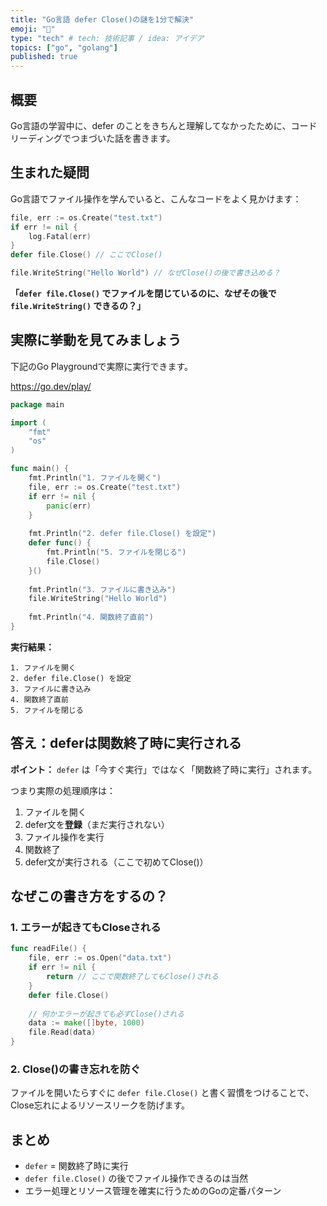 ```yaml
---
title: "Go言語 defer Close()の謎を1分で解決"
emoji: "🤔"
type: "tech" # tech: 技術記事 / idea: アイデア
topics: ["go", "golang"]
published: true
---
```


## 概要

Go言語の学習中に、defer のことをきちんと理解してなかったために、コードリーディングでつまづいた話を書きます。

## 生まれた疑問

Go言語でファイル操作を学んでいると、こんなコードをよく見かけます：

```go
file, err := os.Create("test.txt")
if err != nil {
    log.Fatal(err)
}
defer file.Close() // ここでClose()

file.WriteString("Hello World") // なぜClose()の後で書き込める？
```

**「`defer file.Close()` でファイルを閉じているのに、なぜその後で `file.WriteString()` できるの？」**

## 実際に挙動を見てみましょう

下記のGo Playgroundで実際に実行できます。

https://go.dev/play/


```go
package main

import (
    "fmt"
    "os"
)

func main() {
    fmt.Println("1. ファイルを開く")
    file, err := os.Create("test.txt")
    if err != nil {
        panic(err)
    }
    
    fmt.Println("2. defer file.Close() を設定")
    defer func() {
        fmt.Println("5. ファイルを閉じる")
        file.Close()
    }()
    
    fmt.Println("3. ファイルに書き込み")
    file.WriteString("Hello World")
    
    fmt.Println("4. 関数終了直前")
}
```

**実行結果：**
```
1. ファイルを開く
2. defer file.Close() を設定  
3. ファイルに書き込み
4. 関数終了直前
5. ファイルを閉じる
```

## 答え：deferは関数終了時に実行される

**ポイント：** `defer` は「今すぐ実行」ではなく「関数終了時に実行」されます。

つまり実際の処理順序は：
1. ファイルを開く
2. defer文を**登録**（まだ実行されない）
3. ファイル操作を実行
4. 関数終了
5. defer文が実行される（ここで初めてClose()）

## なぜこの書き方をするの？

### 1. エラーが起きてもCloseされる
```go
func readFile() {
    file, err := os.Open("data.txt")
    if err != nil {
        return // ここで関数終了してもClose()される
    }
    defer file.Close()
    
    // 何かエラーが起きても必ずClose()される
    data := make([]byte, 1000)
    file.Read(data)
}
```

### 2. Close()の書き忘れを防ぐ
ファイルを開いたらすぐに `defer file.Close()` と書く習慣をつけることで、Close忘れによるリソースリークを防げます。

## まとめ

- `defer` = 関数終了時に実行
- `defer file.Close()` の後でファイル操作できるのは当然
- エラー処理とリソース管理を確実に行うためのGoの定番パターン
